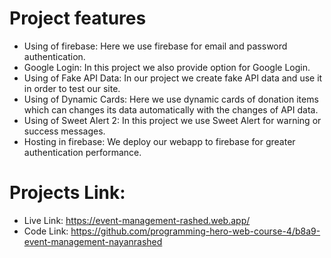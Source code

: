 # Project features
- Using of firebase: Here we use firebase for email and password authentication.
- Google Login: In this project we also provide option for Google Login.
- Using of Fake API Data: In our project we create fake API data and use it in order to test our site. 
- Using of Dynamic Cards: Here we use dynamic cards of donation items which can changes its data automatically with the changes of API data.
- Using of Sweet Alert 2: In this project we use Sweet Alert for warning or success messages.
- Hosting in firebase: We deploy our webapp to firebase for greater authentication performance.

# Projects Link:
- Live Link: https://event-management-rashed.web.app/
- Code Link: https://github.com/programming-hero-web-course-4/b8a9-event-management-nayanrashed

